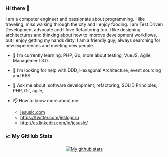 ### Hi there 👋

I am a computer engineer and passionate about programming. I like traveling, miss walking through the city and I enjoy fooding. I am Test Driven Development advocate and I love Refactoring too. I like designing architectures and thinking about how to improve development workflows, but I enjoy getting my hands dirty. I am a friendly guy, always searching for new experiences and meeting new people.

- 🌱 I’m currently learning: PHP, Go, more about testing, VueJS, Agile, Management 3.0.

- 🤔 I’m looking for help with DDD, Hexagonal Architecture, event sourcing and K8S

- 💬 Ask me about: software development, refactoring, SOLID Principles, PHP, Git,  agile,

- 📫  How to know more about me: 
  - [jesuslc.com](http://jesuslc.com)
  - https://twitter.com/jeslopcru
  - http://es.linkedin.com/in/jesuslc/


<h3>📈 My GitHub Stats</h3>
<p align="center">
<a href="https://github.com/jeslopcru/github-readme-stats">
  <img align="center" src="https://github-readme-stats.anuraghazra1.vercel.app/api?username=jeslopcru&theme=vue&show_icons=true&line_height=27&include_all_commits=true" alt="My github stats" />
</a>  
</p>


